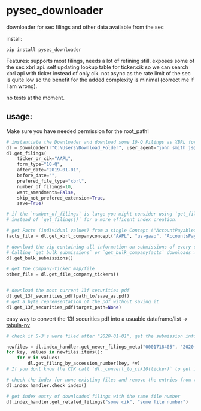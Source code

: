 # pysec_downloader
 downloader for sec filings and other data available from the sec

 install:
    
    pip install pysec_downloader
    
Features:
 supports most filings, needs a lot of refining still.
 exposes some of the sec xbrl api.
 self updating lookup table for ticker:cik so we can search xbrl api with ticker instead of only cik.
 not async as the rate limit of the sec is quite low so the benefit for the added complexity is minimal (correct me if I am wrong).

no tests at the moment.

## usage:
Make sure you have needed permission for the root_path!

```python
# instantiate the Downloader and download some 10-Q Filings as XBRL for AAPL
dl = Downloader(r"C:\Users\Download_Folder", user_agent="john smith js@test.com")
dl.get_filings(
    ticker_or_cik="AAPL",
    form_type="10-Q",
    after_date="2019-01-01",
    before_date="",
    prefered_file_type="xbrl",
    number_of_filings=10,
    want_amendments=False,
    skip_not_prefered_extension=True,
    save=True)

# if the `number_of_filings` is large you might consider using `get_filings_bulk()` 
# instead of `get_filings()` for a more efficent index creation.

# get Facts (individual values) from a single Concept ("AccountPayableCurrent") of a Taxonomy ("us-gaap")
facts_file = dl.get_xbrl_companyconcept("AAPL", "us-gaap", "AccountsPayableCurrent")

# download the zip containing all information on submissions of every company and extract it
# Calling `get_bulk_submissions` or `get_bulk_companyfacts` downloads >10GB of files!
dl.get_bulk_submissions()

# get the company-ticker map/file 
other_file = dl.get_file_company_tickers()


# download the most current 13f securities pdf
dl.get_13f_securities_pdf(path_to/save_as.pdf)
# get a byte reprensentation of the pdf without saving it
dl.get_13f_securities_pdf(target_path=None)
```
easy way to convert the 13f securities pdf into a usuable dataframe/list -> [tabula-py](https://github.com/chezou/tabula-py)


```python
# check if S-3's were filed after "2020-01-01", get the submission info and donwload them.

newfiles = dl.index_handler.get_newer_filings_meta("0001718405", "2020-01-01", set(["S-3"]))
for key, values in newfiles.items():
    for v in values:
        dl.get_filing_by_accession_number(key, *v)
# If you dont know the CIK call `dl._convert_to_cik10(ticker)` to get it

# check the index for none existing files and remove the entries from the index
dl.index_handler.check_index()

# get index entry of downloaded filings with the same file number
dl.index_handler.get_related_filings("some cik", "some file number")

```
